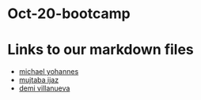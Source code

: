 # Oct-20-bootcamp


# Links to our markdown files

* [michael yohannes](./michael-yohannes.md)
* [mujtaba ijaz](./Mujtaba-Ijaz.md)
* [demi villanueva](./demi-villanueva.md)


